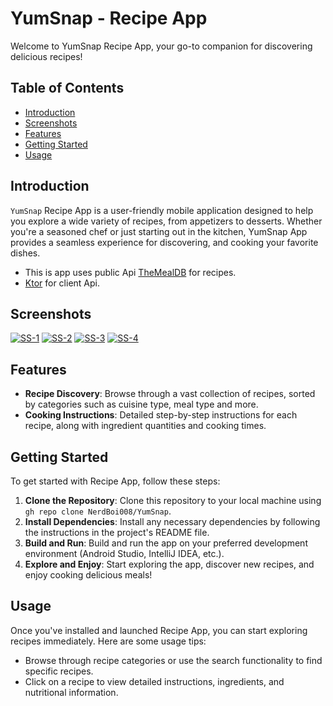# YumSnap - Recipe App

Welcome to YumSnap Recipe App, your go-to companion for discovering delicious recipes!

## Table of Contents

- [Introduction](#introduction)
- [Screenshots](#introduction)
- [Features](#features)
- [Getting Started](#getting-started)
- [Usage](#usage)

## Introduction

`YumSnap` Recipe App is a user-friendly mobile application designed to help you explore a wide variety of recipes, from appetizers to desserts. Whether you're a seasoned chef or just starting out in the kitchen, YumSnap App provides a seamless experience for discovering, and cooking your favorite dishes.

- This is app uses public Api [TheMealDB](https://www.themealdb.com/) for recipes.
- [Ktor](https://ktor.io/) for client Api.


## Screenshots

[![SS-1](https://i.postimg.cc/KYtT24Rh/Whats-App-Image-2024-04-28-at-11-37-53-AM.jpg)](https://postimg.cc/xkT8Gfv6)
[![SS-2](https://i.postimg.cc/LXR16R1Y/Whats-App-Image-2024-04-28-at-11-37-54-AM.jpg)](https://postimg.cc/R3sFXkG4)
[![SS-3](https://i.postimg.cc/vZg900yB/Whats-App-Image-2024-04-28-at-11-37-53-AM-1.jpg)](https://postimg.cc/bZPsJHsc)
[![SS-4](https://i.postimg.cc/bNFk0KKW/Whats-App-Image-2024-04-28-at-11-37-55-AM.jpg)](https://postimg.cc/HVXrdPW9)

## Features

- **Recipe Discovery**: Browse through a vast collection of recipes, sorted by categories such as cuisine type, meal type and more.
- **Cooking Instructions**: Detailed step-by-step instructions for each recipe, along with ingredient quantities and cooking times.

## Getting Started

To get started with Recipe App, follow these steps:

1. **Clone the Repository**: Clone this repository to your local machine using `gh repo clone NerdBoi008/YumSnap`.
2. **Install Dependencies**: Install any necessary dependencies by following the instructions in the project's README file.
3. **Build and Run**: Build and run the app on your preferred development environment (Android Studio, IntelliJ IDEA, etc.).
4. **Explore and Enjoy**: Start exploring the app, discover new recipes, and enjoy cooking delicious meals!

## Usage

Once you've installed and launched Recipe App, you can start exploring recipes immediately. Here are some usage tips:

- Browse through recipe categories or use the search functionality to find specific recipes.
- Click on a recipe to view detailed instructions, ingredients, and nutritional information.
